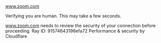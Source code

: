 www.zoom.com

Verifying you are human. This may take a few seconds.

www.zoom.com needs to review the security of your connection before proceeding.
Ray ID: 91574643196efa72
Performance & security by Cloudflare